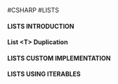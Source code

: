 #CSHARP #LISTS 

#### LISTS INTRODUCTION 


#### List \<T\> Duplication 



#### LISTS CUSTOM IMPLEMENTATION 


#### LISTS USING ITERABLES<T>
